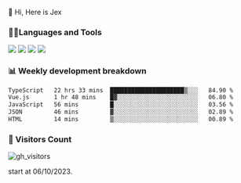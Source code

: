  👋 Hi, Here is Jex

 

### 🧑‍💻Languages and Tools

<code><a href="https://react.dev"><img src="https://api.iconify.design/logos:react.svg" /></a></code>
<code><a href="https://github.com/vuejs/core"><img src="https://api.iconify.design/logos:vue.svg" /></a></code> 
<code><a href="https://github.com/microsoft/TypeScript"><img src="https://api.iconify.design/logos:typescript-icon.svg" /></a></code>
<code><a href="https://threejs.org/"><img src="https://api.iconify.design/logos:threejs.svg" /></a></code>

### 📊 Weekly development breakdown

<!--START_SECTION:waka-->

```txt
TypeScript   22 hrs 33 mins  █████████████████████▒░░░   84.90 %
Vue.js       1 hr 48 mins    █▓░░░░░░░░░░░░░░░░░░░░░░░   06.80 %
JavaScript   56 mins         █░░░░░░░░░░░░░░░░░░░░░░░░   03.56 %
JSON         46 mins         ▓░░░░░░░░░░░░░░░░░░░░░░░░   02.89 %
HTML         14 mins         ▒░░░░░░░░░░░░░░░░░░░░░░░░   00.89 %
```

<!--END_SECTION:waka-->


### 👀 Visitors Count

![gh_visitors](https://profile-counter.glitch.me/jexlau/count.svg)

start at 06/10/2023.
